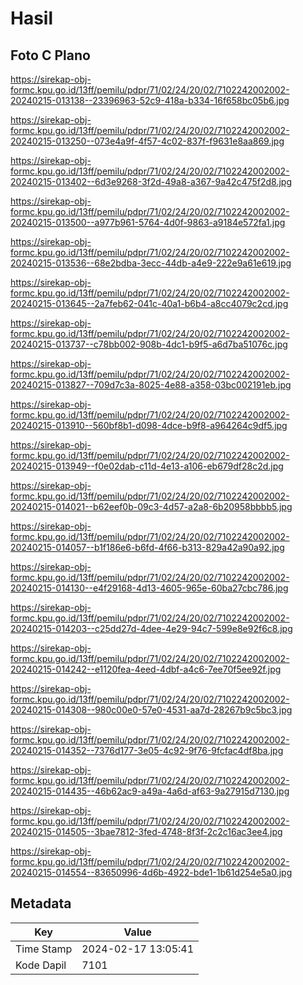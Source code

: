 # Hasil

## Foto C Plano

https://sirekap-obj-formc.kpu.go.id/13ff/pemilu/pdpr/71/02/24/20/02/7102242002002-20240215-013138--23396963-52c9-418a-b334-16f658bc05b6.jpg

https://sirekap-obj-formc.kpu.go.id/13ff/pemilu/pdpr/71/02/24/20/02/7102242002002-20240215-013250--073e4a9f-4f57-4c02-837f-f9631e8aa869.jpg

https://sirekap-obj-formc.kpu.go.id/13ff/pemilu/pdpr/71/02/24/20/02/7102242002002-20240215-013402--6d3e9268-3f2d-49a8-a367-9a42c475f2d8.jpg

https://sirekap-obj-formc.kpu.go.id/13ff/pemilu/pdpr/71/02/24/20/02/7102242002002-20240215-013500--a977b961-5764-4d0f-9863-a9184e572fa1.jpg

https://sirekap-obj-formc.kpu.go.id/13ff/pemilu/pdpr/71/02/24/20/02/7102242002002-20240215-013536--68e2bdba-3ecc-44db-a4e9-222e9a61e619.jpg

https://sirekap-obj-formc.kpu.go.id/13ff/pemilu/pdpr/71/02/24/20/02/7102242002002-20240215-013645--2a7feb62-041c-40a1-b6b4-a8cc4079c2cd.jpg

https://sirekap-obj-formc.kpu.go.id/13ff/pemilu/pdpr/71/02/24/20/02/7102242002002-20240215-013737--c78bb002-908b-4dc1-b9f5-a6d7ba51076c.jpg

https://sirekap-obj-formc.kpu.go.id/13ff/pemilu/pdpr/71/02/24/20/02/7102242002002-20240215-013827--709d7c3a-8025-4e88-a358-03bc002191eb.jpg

https://sirekap-obj-formc.kpu.go.id/13ff/pemilu/pdpr/71/02/24/20/02/7102242002002-20240215-013910--560bf8b1-d098-4dce-b9f8-a964264c9df5.jpg

https://sirekap-obj-formc.kpu.go.id/13ff/pemilu/pdpr/71/02/24/20/02/7102242002002-20240215-013949--f0e02dab-c11d-4e13-a106-eb679df28c2d.jpg

https://sirekap-obj-formc.kpu.go.id/13ff/pemilu/pdpr/71/02/24/20/02/7102242002002-20240215-014021--b62eef0b-09c3-4d57-a2a8-6b20958bbbb5.jpg

https://sirekap-obj-formc.kpu.go.id/13ff/pemilu/pdpr/71/02/24/20/02/7102242002002-20240215-014057--b1f186e6-b6fd-4f66-b313-829a42a90a92.jpg

https://sirekap-obj-formc.kpu.go.id/13ff/pemilu/pdpr/71/02/24/20/02/7102242002002-20240215-014130--e4f29168-4d13-4605-965e-60ba27cbc786.jpg

https://sirekap-obj-formc.kpu.go.id/13ff/pemilu/pdpr/71/02/24/20/02/7102242002002-20240215-014203--c25dd27d-4dee-4e29-94c7-599e8e92f6c8.jpg

https://sirekap-obj-formc.kpu.go.id/13ff/pemilu/pdpr/71/02/24/20/02/7102242002002-20240215-014242--e1120fea-4eed-4dbf-a4c6-7ee70f5ee92f.jpg

https://sirekap-obj-formc.kpu.go.id/13ff/pemilu/pdpr/71/02/24/20/02/7102242002002-20240215-014308--980c00e0-57e0-4531-aa7d-28267b9c5bc3.jpg

https://sirekap-obj-formc.kpu.go.id/13ff/pemilu/pdpr/71/02/24/20/02/7102242002002-20240215-014352--7376d177-3e05-4c92-9f76-9fcfac4df8ba.jpg

https://sirekap-obj-formc.kpu.go.id/13ff/pemilu/pdpr/71/02/24/20/02/7102242002002-20240215-014435--46b62ac9-a49a-4a6d-af63-9a27915d7130.jpg

https://sirekap-obj-formc.kpu.go.id/13ff/pemilu/pdpr/71/02/24/20/02/7102242002002-20240215-014505--3bae7812-3fed-4748-8f3f-2c2c16ac3ee4.jpg

https://sirekap-obj-formc.kpu.go.id/13ff/pemilu/pdpr/71/02/24/20/02/7102242002002-20240215-014554--83650996-4d6b-4922-bde1-1b61d254e5a0.jpg


## Metadata

| Key        | Value               |
| ---------- | ------------------- |
| Time Stamp | 2024-02-17 13:05:41 |
| Kode Dapil | 7101                |



